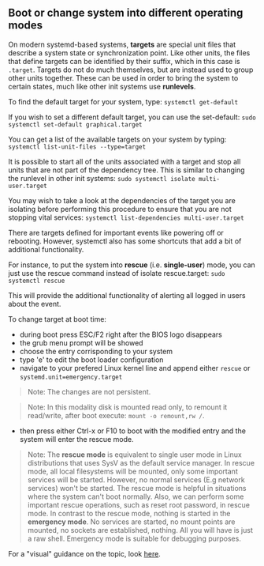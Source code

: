 ## Boot or change system into different operating modes

On modern systemd-based systems, **targets** are special unit files that describe a system state or synchronization point. Like other units, the files that define targets can be identified by their suffix, which in this case is `.target`. Targets do not do much themselves, but are instead used to group other units together. These can be used in order to bring the system to certain states, much like other init systems use **runlevels**.

To find the default target for your system, type: `systemctl get-default`

If you wish to set a different default target, you can use the set-default: `sudo systemctl set-default graphical.target`

You can get a list of the available targets on your system by typing: `systemctl list-unit-files --type=target`

It is possible to start all of the units associated with a target and stop all units that are not part of the dependency tree. This is similar to changing the runlevel in other init systems: `sudo systemctl isolate multi-user.target`

You may wish to take a look at the dependencies of the target you are isolating before performing this procedure to ensure that you are not stopping vital services: `systemctl list-dependencies multi-user.target`

There are targets defined for important events like powering off or rebooting. However, systemctl also has some shortcuts that add a bit of additional functionality.

For instance, to put the system into **rescue** (i.e. **single-user**) mode, you can just use the rescue command instead of isolate rescue.target: `sudo systemctl rescue`

This will provide the additional functionality of alerting all logged in users about the event.

To change target at boot time:

- during boot press ESC/F2 right after the BIOS logo disappears
- the grub menu prompt will be showed
- choose the entry corrisponding to your system
- type 'e' to edit the boot loader configuration
- navigate to your prefered Linux kernel line and append either `rescue` or `systemd.unit=emergency.target`

> Note: The changes are not persistent.

> Note: In this modality disk is mounted read only, to remount it read/write, after boot execute: `mount -o remount,rw /`.

- then press either Ctrl-x or F10 to boot with the modified entry and the system will enter the rescue mode. 

> Note: The **rescue mode** is equivalent to single user mode in Linux distributions that uses SysV as the default service manager. In rescue mode, all local filesystems will be mounted, only some important services will be started. However, no normal services (E.g network services) won't be started. The rescue mode is helpful in situations where the system can't boot normally. Also, we can perform some important rescue operations, such as reset root password, in rescue mode. In contrast to the rescue mode, nothing is started in the **emergency mode**. No services are started, no mount points are mounted, no sockets are established, nothing. All you will have is just a raw shell. Emergency mode is suitable for debugging purposes.

For a "visual" guidance on the topic, look [here](https://ostechnix.com/how-to-boot-into-rescue-mode-or-emergency-mode-in-ubuntu-18-04/).